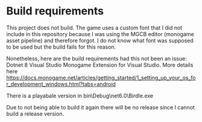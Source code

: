 # Build requirements
This project does not build. The game uses a custom font that I did not include in this repository because I was using the MGCB editor (monogame asset pipeline) and therefore forgot. I do not know what font was supposed to be used but the build fails for this reason.

Nonetheless, here are the build requirements had this not been an issue:
Dotnet 8
Visual Studio
Monogame Extension for Visual Studio.
More details here https://docs.monogame.net/articles/getting_started/1_setting_up_your_os_for_development_windows.html?tabs=android

There is a playabale version in bin\Debug\net6.0\Birdle.exe

Due to not being able to build it again there will be no release since I cannot build a release version.
